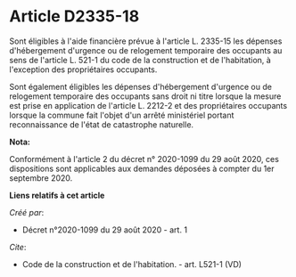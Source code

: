 # Article D2335-18

Sont éligibles à l'aide financière prévue à l'article L. 2335-15 les dépenses d'hébergement d'urgence ou de relogement
temporaire des occupants au sens de l'article L. 521-1 du code de la construction et de l'habitation, à l'exception des
propriétaires occupants.

Sont également éligibles les dépenses d'hébergement d'urgence ou de relogement temporaire des occupants sans droit ni titre
lorsque la mesure est prise en application de l'article L. 2212-2 et des propriétaires occupants lorsque la commune fait
l'objet d'un arrêté ministériel portant reconnaissance de l'état de catastrophe naturelle.

**Nota:**

Conformément à l'article 2 du décret n° 2020-1099 du 29 août 2020, ces dispositions sont applicables aux demandes déposées à
compter du 1er septembre 2020.

**Liens relatifs à cet article**

_Créé par_:

  - Décret n°2020-1099 du 29 août 2020 - art. 1

_Cite_:

  - Code de la construction et de l'habitation. - art. L521-1 (VD)
